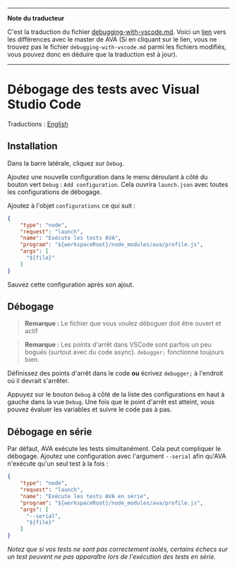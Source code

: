 ___
**Note du traducteur**

C'est la traduction du fichier [debugging-with-vscode.md](https://github.com/avajs/ava/blob/master/docs/recipes/debugging-with-vscode.md). Voici un [lien](https://github.com/avajs/ava/compare/4a13966449e5bb39f2d08dec254148f463f536ba...master#diff-a3927068f3a0ffbbdf1b02fbd401b146) vers les différences avec le master de AVA (Si en cliquant sur le lien, vous ne trouvez pas le fichier `debugging-with-vscode.md` parmi les fichiers modifiés, vous pouvez donc en déduire que la traduction est à jour).
___
# Débogage des tests avec Visual Studio Code

Traductions : [English](https://github.com/avajs/ava/blob/master/docs/recipes/debugging-with-vscode.md)

## Installation

Dans la barre latérale, cliquez sur `Debug`.

Ajoutez une nouvelle configuration dans le menu déroulant à côté du bouton vert `Debug` : `Add configuration`. Cela ouvrira `launch.json` avec toutes les configurations de débogage.

Ajoutez à l'objet `configurations` ce qui suit :

```json
{
	"type": "node",
	"request": "launch",
	"name": "Exécute les tests AVA",
	"program": "${workspaceRoot}/node_modules/ava/profile.js",
	"args": [
	  "${file}"
	]
}
```

Sauvez cette configuration après son ajout.

## Débogage

> **Remarque :** Le fichier que vous voulez déboguer doit être ouvert et actif

> **Remarque :** Les points d'arrêt dans VSCode sont parfois un peu bogués (surtout avec du code async). `debugger;` fonctionne toujours bien.

Définissez des points d'arrêt dans le code **ou** écrivez `debugger;` à l'endroit où il devrait s'arrêter.

Appuyez sur le bouton `Debug` à côté de la liste des configurations en haut à gauche dans la vue `Debug`. Une fois que le point d'arrêt est atteint, vous pouvez évaluer les variables et suivre le code pas à pas.

## Débogage en série

Par défaut, AVA exécute les tests simultanément. Cela peut compliquer le débogage. Ajoutez une configuration avec l'argument `--serial` afin qu'AVA n'exécute qu'un seul test à la fois :

```json
{
	"type": "node",
	"request": "launch",
	"name": "Exécute les tests AVA en série",
	"program": "${workspaceRoot}/node_modules/ava/profile.js",
	"args": [
	  "--serial",
	  "${file}"
	]
}
```

*Notez que si vos tests ne sont pas correctement isolés, certains échecs sur un test peuvent ne pas apparaître lors de l'exécution des tests en série.*
